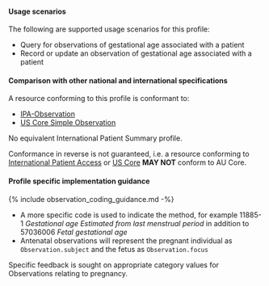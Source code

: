 #### Usage scenarios

The following are supported usage scenarios for this profile:

- Query for observations of gestational age associated with a patient
- Record or update an observation of gestational age associated with a patient


#### Comparison with other national and international specifications

A resource conforming to this profile is conformant to:
- [IPA-Observation](https://build.fhir.org/ig/HL7/fhir-ipa/StructureDefinition-ipa-observation.html)
- [US Core Simple Observation](http://hl7.org/fhir/us/core/StructureDefinition/us-core-simple-observation)

No equivalent International Patient Summary profile.

Conformance in reverse is not guaranteed, i.e. a resource conforming to [International Patient Access](https://build.fhir.org/ig/HL7/fhir-ipa) or [US Core](http://hl7.org/fhir/us/core) **MAY NOT** conform to AU Core.


#### Profile specific implementation guidance
{% include observation_coding_guidance.md -%}
- A more specific code is used to indicate the method, for example 11885-1 *Gestational age Estimated from last menstrual period* in addition to 57036006 *Fetal gestational age*
- Antenatal observations will represent the pregnant individual as `Observation.subject` and the fetus as `Observation.focus`

<p class="stu-note">Specific feedback is sought on appropriate category values for Observations relating to pregnancy.</p>

